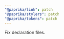 ```yaml
---
"@paprika/link": patch
"@paprika/stylers": patch
"@paprika/tokens": patch
---
```


Fix declaration files.
